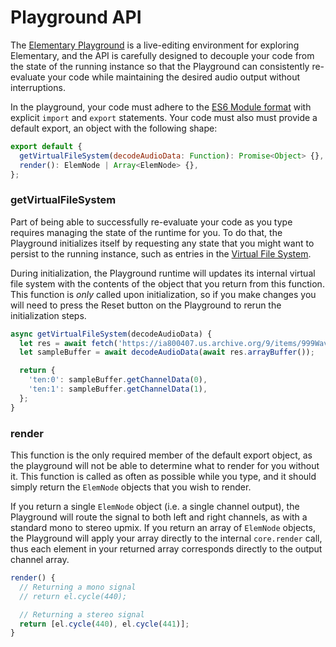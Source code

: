# Playground API

The [Elementary Playground](../playground) is a live-editing environment for exploring Elementary, and the API is carefully designed
to decouple your code from the state of the running instance so that the Playground can consistently re-evaluate your code while maintaining
the desired audio output without interruptions.

In the playground, your code must adhere to the [ES6 Module format](https://developer.mozilla.org/en-US/docs/Web/JavaScript/Guide/Modules) with
explicit `import` and `export` statements. Your code must also must provide a default export, an object with the following shape:

```js
export default {
  getVirtualFileSystem(decodeAudioData: Function): Promise<Object> {},
  render(): ElemNode | Array<ElemNode> {},
};
```

### getVirtualFileSystem

Part of being able to successfully re-evaluate your code as you type requires managing the state of the runtime for you. To
do that, the Playground initializes itself by requesting any state that you might want to persist to the running instance, such as entries
in the [Virtual File System](./guides/Virtual_File_System).

During initialization, the Playground runtime will updates its internal virtual file system with the contents of the object that you return
from this function. This function is _only_ called upon initialization, so if you make changes you will need to press the Reset button
on the Playground to rerun the initialization steps.

```js
async getVirtualFileSystem(decodeAudioData) {
  let res = await fetch('https://ia800407.us.archive.org/9/items/999WavFiles/10.mp3');
  let sampleBuffer = await decodeAudioData(await res.arrayBuffer());

  return {
    'ten:0': sampleBuffer.getChannelData(0),
    'ten:1': sampleBuffer.getChannelData(1),
  };
}
```

### render

This function is the only required member of the default export object, as the playground will not be able to determine what to render
for you without it. This function is called as often as possible while you type, and it should simply return the `ElemNode` objects that
you wish to render.

If you return a single `ElemNode` object (i.e. a single channel output), the Playground will route the signal to both left and right channels,
as with a standard mono to stereo upmix. If you return an array of `ElemNode` objects, the Playground will apply your array directly to
the internal `core.render` call, thus each element in your returned array corresponds directly to the output channel array.

```js
render() {
  // Returning a mono signal
  // return el.cycle(440);

  // Returning a stereo signal
  return [el.cycle(440), el.cycle(441)];
}
```
